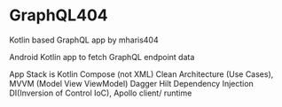 # GraphQL404
Kotlin based GraphQL app by mharis404

Android Kotlin app to fetch GraphQL endpoint data

App Stack is Kotlin Compose (not XML) Clean Architecture (Use Cases), MVVM (Model View ViewModel) Dagger Hilt Dependency Injection DI(Inversion of Control IoC), Apollo client/ runtime

